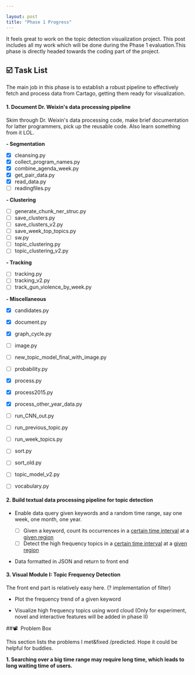 ```yaml
---

layout: post
title: "Phase 1 Progress"
---
```


It feels great to work on the topic detection visualization project. This post includes all my work which will be done during the Phase 1 evaluation.This phase is directly headed towards the coding part of the project.

## :ballot_box_with_check: Task List 

The main job in this phase is to establish a robust pipeline to effectively fetch and process data from Cartago, getting them ready for visualization.

#### 1. Document Dr. Weixin's data processing pipeline 

Skim through Dr. Weixin's data processing code, make brief documentation for latter programmers, pick up the reusable code. Also learn something from it LOL.

__- Segmentation__

- [x] cleansing.py
- [x] collect_program_names.py
- [x] combine_agenda_week.py
- [x] get_pair_data.py
- [x] read_data.py
- [ ] readingfiles.py

__- Clustering__

- [ ] generate_chunk_ner_struc.py
- [ ] save_clusters.py
- [ ] save_clusters_v2.py
- [ ] save_week_top_topics.py
- [ ] sw.py
- [ ] topic_clustering.py
- [ ] topic_clustering_v2.py

__- Tracking__

- [ ] tracking.py
- [ ] tracking_v2.py
- [ ] track_gun_violence_by_week.py

__- Miscellaneous__

- [x] candidates.py

- [x] document.py

- [x] graph_cycle.py

- [ ] image.py

- [ ] new_topic_model_final_with_image.py

- [ ] probability.py

- [x] process.py

- [x] process2015.py

- [x] process_other_year_data.py

- [ ] run_CNN_out.py

- [ ] run_previous_topic.py

- [ ] run_week_topics.py

- [ ] sort.py

- [ ] sort_old.py

- [ ] topic_model_v2.py

- [ ] vocabulary.py

  

#### 2. Build textual data processing pipeline for topic detection

- Enable data query given keywords and a random time range, say one week, one month, one year.

  - [ ] Given a keyword, count its occurrences in a <u>certain time interval</u> at a <u>given region</u>
  - [ ] Detect the high frequency topics in a <u>certain time interval</u> at a <u>given region</u>

- Data formatted in JSON and return to front end

  


#### 3. Visual Module I: Topic Frequency Detection

The front end part is relatively easy here. (? implementation of filter)

- Plot the frequency trend of a given keyword

- Visualize high frequency topics using word cloud (Only for experiment, novel and interactive features will be added in phase II)

  


##:film_projector: ​ Problem Box

This section lists the problems I met&fixed /predicted. Hope it could be helpful for buddies. 

**1. Searching over a big time range may require long time, which leads to long waiting time of users.**

